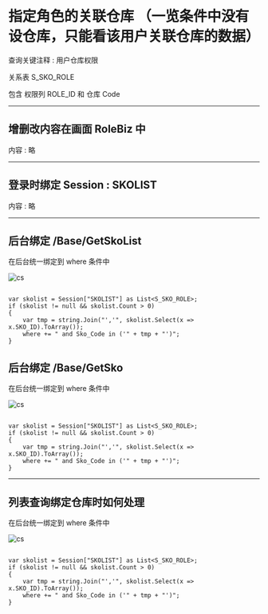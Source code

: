 # 指定角色的关联仓库 （一览条件中没有设仓库，只能看该用户关联仓库的数据）

查询关键注释 : 用户仓库权限

关系表 S_SKO_ROLE

包含 权限列  ROLE_ID 和 仓库 Code

---

## 增删改内容在画面 RoleBiz 中

内容 : 略

---

## 登录时绑定 Session : SKOLIST

内容 : 略

 ---

## 后台绑定 /Base/GetSkoList

在后台统一绑定到 where 条件中

![cs](https://skillicons.dev/icons?i=cs)

```

var skolist = Session["SKOLIST"] as List<S_SKO_ROLE>;
if (skolist != null && skolist.Count > 0)
{
    var tmp = string.Join("','", skolist.Select(x => x.SKO_ID).ToArray());
    where += " and Sko_Code in ('" + tmp + "')";
}

```
 
## 后台绑定 /Base/GetSko

在后台统一绑定到 where 条件中

![cs](https://skillicons.dev/icons?i=cs)

```

var skolist = Session["SKOLIST"] as List<S_SKO_ROLE>;
if (skolist != null && skolist.Count > 0)
{
    var tmp = string.Join("','", skolist.Select(x => x.SKO_ID).ToArray());
    where += " and Sko_Code in ('" + tmp + "')";
}

```

 ---

## **列表查询绑定仓库时如何处理**

在后台统一绑定到 where 条件中

![cs](https://skillicons.dev/icons?i=cs)

```

var skolist = Session["SKOLIST"] as List<S_SKO_ROLE>;
if (skolist != null && skolist.Count > 0)
{
    var tmp = string.Join("','", skolist.Select(x => x.SKO_ID).ToArray());
    where += " and Sko_Code in ('" + tmp + "')";
}

```
